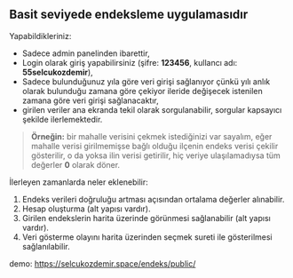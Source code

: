 ## Basit seviyede endeksleme uygulamasıdır

Yapabildikleriniz:

- Sadece admin panelinden ibarettir,
- Login olarak giriş yapabilirsiniz (şifre: **123456**, kullancı adı: **55selcukozdemir**),
- Sadece bulunduğunuz yıla göre veri girişi sağlanıyor çünkü yılı anlık olarak bulunduğu zamana göre çekiyor ileride değişecek istenilen zamana göre veri girişi sağlanacaktır,
- girilen veriler ana ekranda tekil olarak sorgulanabilir, sorgular kapsayıcı şekilde ilerlemektedir. 
>**Örneğin:** bir mahalle verisini çekmek istediğinizi var sayalım, eğer mahalle verisi girilmemişse bağlı olduğu ilçenin endeks verisi çekilir gösterilir, o da yoksa ilin verisi getirilir, hiç veriye ulaşılamadıysa tüm değerler **0** olarak döner.

İlerleyen zamanlarda neler eklenebilir:

1. Endeks verileri doğruluğu artması açısından ortalama değerler alınabilir.
2. Hesap oluşturma (alt yapısı vardır).
3. Girilen endekslerin harita üzerinde görünmesi sağlanabilir (alt yapısı vardır).
4. Veri gösterme olayını harita üzerinden seçmek sureti ile gösterilmesi sağlanılabilir.


demo: https://selcukozdemir.space/endeks/public/
